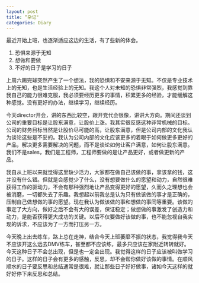 ```yaml
---
layout: post
title: “杂记"
categories: Diary
---	
```


最近开始上班，也逐渐适应这边的生活，有了些新的体会。	

1. 恐惧来源于无知
2. 想做和要做
3. 不好的日子是学习的日子

上周六踢完球突然产生了一个想法，我的恐惧和不安来源于无知。不仅是专业技术上的无知，也是生活经验上的无知。我这个人对未知的恐惧非常强烈，我感觉到靠我自己的能力很难克服，我必须要经历更多的事情，积累更多的经验，才能缓解这种感觉。没有更好的办法，继续学习，继续经历。	

今天director开会，讲的东西比较空，跟开党代会很像，讲讲大方向。期间还谈到公司的重要目标是让股东满意，让股价上涨。我其实很反感这种非常机械的目标。公司的财务目标当然是让股价尽可能的高，让股东满意，但是公司内部的文化我认为谈论这些是不妥的。我认为公司内部的文化应该更多的着眼于如何做更多更好的产品，解决更多需要解决的问题，而不是谈论如何让客户满意，如何让股东满意。我们不是sales，我们是工程师，工程师要做的是让产品更好，或者做更新的产品。	

我自从上班以来就觉得这里缺少活力，大家都在做自己该做的事，拿该拿的钱，这并没有什么错。但就是会感觉少了什么，没有想要做什么的愿望和动力，自然很难获得工作的驱动力，不会有那种强烈地让产品变得更好的愿望，久而久之理想也会被消磨，一切都失去了乐趣。我想起以前我总是认为只有做该做的事才是正确的，压制自己做想做的事的愿望。现在我认为做该做的事和想做的事同等重要。该做的事定了大方向，做好之后不会有大的误差，保证稳定；做想做的事激发了创造力和动力，是能否获得更大成功的关键。以后不仅要做好该做的事，也不能忽视自我实现的诉求，不应该为了一方而打压另一方。	

今天晚上出去练车，路上总在走神，结合今天上班萎靡不振的状态，我觉得我今天不应该开这么远去DMV练车，甚至都不应该练，最多只应该在家附近转转就好。今天这种日子不会总出现，但是也一定会出现。我觉得这样的日子应该被叫做学习的日子。这样的日子会有更多的感触，反思，却不会帮你做好该做的事情。在顺风顺水的日子要反思和总结通常是很难，就让那些日子好好做事，诸如今天这样的就好好停下来反思和总结。